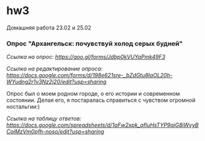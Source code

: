 # hw3
Домашняя работа 23.02 и 25.02

### Опрос "Архангельск: почувствуй холод серых будней"
*Ссылка на опрос: https://goo.gl/forms/Jdbp0kVUYaPmk49F3*

*Ссылка на редактирование опроса: https://docs.google.com/forms/d/198e621sre-_bZdGtu8IaOL20h-WYudng2r1v3Nz2j20/edit?usp=sharing*

Опрос был о моем родном городе, о его истории и современном состоянии. Делая его, я постаралась справиться с чувством огромной ностальгии:)

*Ссылка на таблицу ответов: https://docs.google.com/spreadsheets/d/1aFw2xpk_afIuHsTYP9qjG8iWvyBCoiMzVm0pfh-noso/edit?usp=sharing*
